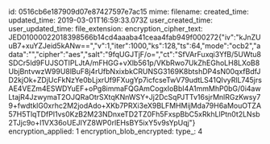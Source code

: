id: 0516cb6e187909d07e87427597e7ac15
mime: 
filename: 
created_time: 
updated_time: 2019-03-01T16:59:33.073Z
user_created_time: 
user_updated_time: 
file_extension: 
encryption_cipher_text: JED01000022018398566b14cd4aaaba41ceaa4fab949f000272{"iv":"kJnZUuB7+xuYZJeid5kANw==","v":1,"iter":1000,"ks":128,"ts":64,"mode":"ocb2","adata":"","cipher":"aes","salt":"9fqUGJTjF/o=","ct":"SfVArFuxqi3YfB/5UWtu8SDCr5ld9FUJSOTIPLJtA/mFHGG+vXlb561p/VKbRwo7UkZhEGhoLH8LXoB8UbjBntvwzW99U8lBuF8j4rUfbNxixbkCRUNSG3169K8btshDP4sN00qxfBdfJD2kjOk+ZDjUcFkNzYe0bLjxrUf9FXugYp7icfcseTwV79udtLS41QIvyRlL745jrsAE4VEZm4ESWDYuEF+oPg8immaFQGAmCogxIoBbI4A1mmMhP0bG/0i4awLtajR4JzwymaT2OJQRaOtrSXtqKNnWSY+Jj2DcSqPJTTv16sjrMnlRGzKwsy79+fwdtklG0xrhc2M2jodAdo+XKb7PRXi3eX9BLFMHMijMda79H6aMouOTZA57H5TlqTDfPl1vs0KzB2M23NDnxeTD2TZ0Fh5FxspBbC5xRkhLlPtn0t2LNsb2TJjc9o+l1VX36oUEJIYZ8WP0rlEHsBY5ixY5v9sYpUqj"}
encryption_applied: 1
encryption_blob_encrypted: 
type_: 4